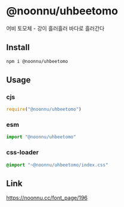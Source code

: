 # @noonnu/uhbeetomo
어비 토모체 - 강이 흘러흘러 바다로 흘러간다

## Install
```sh
npm i @noonnu/uhbeetomo
```
## Usage
### cjs
```js
require("@noonnu/uhbeetomo")
```
### esm
```js
import "@noonnu/uhbeetomo"
```
### css-loader
```css
@import "~@noonnu/uhbeetomo/index.css"
```

## Link
https://noonnu.cc/font_page/196